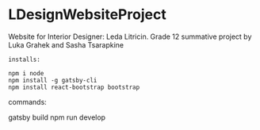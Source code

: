 # LDesignWebsiteProject
Website for Interior Designer: Leda Litricin. 
Grade 12 summative project by Luka Grahek and Sasha Tsarapkine

~~~~~~~~~~~~~~~~~~~~~~~~~~~~~~~~~~~~
installs:

npm i node
npm install -g gatsby-cli
npm install react-bootstrap bootstrap

~~~~~~~~~~~~~~~~~~~~~~~~~~~~~~~~~~~~
commands:

gatsby build
npm run develop


